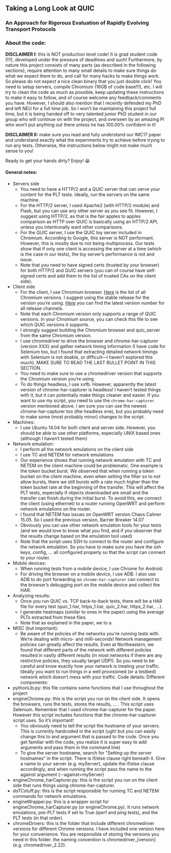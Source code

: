 ## 	Taking a Long Look at QUIC
### An Approach for Rigorous Evaluation of Rapidly Evolving Transport Protocols


### About the code:
**DISCLAIMER I:** this is NOT production level code! It is grad student code (!!!), developed under the pressure of deadlines and such! Furthermore, by nature this project consists of many parts (as described in the following sections), require attention to many small details to make sure things do what we expect them to do, and call for many hacks to make things work. So please do not expect a nice clean binary that you just double click! You need to setup servers, compile Chromium (16GB of code base!!!), etc. I will try to clean the code as much as possible, keep updating these instructions to make it easy to follow, and of course welcome any feedback/comments you have. However, I should also mention that I recently defended my PhD and left NEU for a full time job. So I won’t be maintaining this project full time, but it is being handed off to very talented junior PhD student in our group who will continue on with the project, and overseen by an amazing PI who won’t put anything out there unless he has 100.00% confident in it!

**DISCLAIMER II:** make sure you read and fully understand our IMC17 paper and understand exactly what the experiments try to achieve before trying to run any tests. Otherwise, the instructions below might not make much sense to you!

Ready to get your hands dirty? Enjoy! 😀


#### General notes:
* Servers side
    * You need to have a HTTP/2 and a QUIC server that can serve your content for the PLT tests. Ideally, run the servers on the same machine. 
    * For the HTTP/2 server, I used Apache2 (with HTTP/2 module) and Flask, but you can use any other server as you see fit. However, I suggest using HTTP/2, as that is the fair apples to apples comparison as HTTP over QUIC is basically using an HTTP/2 API, unless you intentionally want other comparisons.
    * For the QUIC server, I use the QUIC toy server included in Chromium. According to Google, this server is NOT performant. However, this is mostly due to not being multiprocess. Our tests show that if only one client is accessing the server at a time (which is the case in our tests), the toy server’s performance is not and issue.
    * Note that you need to have signed certs (trusted by your browser) for both HTTP/2 and QUIC servers (you can of course have self-signed certs and add them to the list of trusted CAs on the client side).
* Client side
    * For the client, I use Chromium browser. [Here](https://chromium.googlesource.com/chromium/src/+refs) is the list of all Chromium versions. I suggest using the stable release for the version you’re using. [Here](https://googlechrome.github.io/current-versions/) you can find the latest version number for all release channels. 
    * Note that each Chromium version only supports a range of QUIC versions. In your Chromium source, you can check this file to see which QUIC versions it supports. 
    * I strongly suggest building the Chromium browser and quic_server from the same Chromium version.
    * I use chromedriver to drive the browser and chrome-har-capturer (version XXX) and gather network timing information (I have code for Selenium too, but I found that extracting detailed network timings with Selenium is not doable, or difficult—I haven’t explored this much). MAKE SURE TO READ THE LAST BULLET POINT IN THIS SECTION.
    * You need to make sure to use a chromedriver version that supports the Chromium version you’re using.
    * To do things headless, I use xvfb. However, apparently the latest version of chrome-har-capturer is headless! I haven’t tested things with it, but it can potentially make things cleaner and easier. If you want to use my script, you need to use the `chrome-har-capturer` version mentioned above. I am sure you can use the newest chrome-har-capturer too (the headless one), but you probably need to make some (most probably minor) changes to the script.
* Machines:
    * I use Ubuntu 14.04 for both client and server side. However, you should be able to use other platforms, especially UNIX based ones (although I haven’t tested them)
* Network emulation:
    * I perform all the network emulations on the client side
    * I use TC and NETEM for network emulations
    * Our experience shows that running network emulation with TC and NETEM on the client machine could be problematic. One example is the token bucket burst. We observed that when running a token bucket on the client machine, even when setting the filter so to not allow bursts, there we still bursts with a rate much higher than the token bucket rate at the beginning of the transfer. This will affect the PLT tests, especially if objects downloaded are small and the transfer can finish during the initial burst. To avoid this, we connect the client (using ethernet) to a router running OpenWRT and perform network emulations on the router.
    * I found that NETEM has issues on OpenWRT version Chaos Calmer 15.05. So I used the previous version, Barrier Breaker 14.07
    * Obviously you can use other network emulation tools for your tests (and we would love to know what you find, and if you observer that the results change based on the emulation tool used)
    * Note that the script uses SSH to connect to the router and configure the network emulation. So you have to make sure you have the ssh keys, config, … all configured properly so that the script can connect to your router.
* Mobile devices:
    * When running tests from a mobile device, I use Chrome for Android.
    * For driving the browser on a mobile device, I use ADB. I also use ADB to do port forwarding so `chrome-har-capturer` can connect to the browser’s debugging port on the mobile device and collect the HAR.
* Analyzing results:
    * Once you run QUIC vs. TCP back-to-back tests, there will be a HAR file for every test (quic_1.har, https_1.har, quic_2.har, https_2.har, …).
    * I generate heatmaps (similar to ones in the paper) using the average PLTs extracted from these files.
    * Note that as explained in the paper, we to a 
* MISC (but important):
    * Be aware of the policies of the networks you’re running tests with. We’re dealing with micro- and milli-seconds! Network management policies can greatly affect the results. Even at Northeastern, we found that different parts of the network with different policies resulted in vastly different results (in most networks if there are any restrictive policies, they usually target UDP!). So you need to be careful and know exactly how your network is treating your traffic. Ideally you want to run things in a well provisioned (or a testbed) network which doesn’t mess with your traffic.
Code details:
Different components:
* pythonLib.py: this file contains some functions that I use throughout the project
* engineChrome.py: this is the script you run on the client side. It opens the browsers, runs the tests, stores the results, … . This script uses Selenium. Remember that I used chrome-har-capturer for the paper. However this script includes functions that the chrome-har-capturer script uses. So it’s important!
    * You obviously need to tell the script the hostname of your servers. This is currently hardcoded in the script (ugh! but you can easily change this to and argument that is passed to the code. Once you get familiar with the code, you realize it is super easy to add arguments and pass them in the command line)
    * To give the server hostname, search for "Setting up the server hostnames” in the script. There is if/else clause right beneath it. Give a name to your server (e.g. myServer), update the if/else clause accordingly, and when running the script pass the name to the against argument (--against=myServer)
* engineChrome_harCapturer.py: this is the script you run on the client side that runs things using chrome-har-capturer.
* doTCstuff.py: this is the script responsible for running TC and NETEM commands for network emulations.
* engineWrapper.py: this is a wrapper script for engineChrome_harCapturer.py (or engineChrome.py). It runs network emulations, pre-PLT tests if set to True (iperf and ping tests), and the PLT tests (in that order).
* chromeDrivers: this is the folder that include different chromedriver versions for different Chrome versions. I have included one version here for your convenience. You are responsible of storing the versions you need in this folder. the naming convention is chromedriver_[version] (e.g. chromedriver_2.22). 
